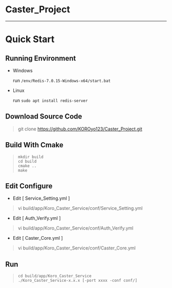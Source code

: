 # Caster_Project #
----------

# Quick Start #

## Running Environment ##

-  Windows

	run `/env/Redis-7.0.15-Windows-x64/start.bat`

- Linux
	
    run `sudo apt install redis-server`

## Download Source Code ##
	
> 	 git clone https://github.com/KOROyo123/Caster_Project.git

## Build With Cmake ##

>     mkdir build
>     cd build
>     cmake ..
>     make


## Edit Configure  ##

- Edit [ Service_Setting.yml ]

>  	vi build/app/Koro_Caster_Service/conf/Service_Setting.yml


- Edit [ Auth_Verify.yml ]
 
>  	vi build/app/Koro_Caster_Service/conf/Auth_Verify.yml

- Edit [ Caster_Core.yml ]

>  	vi build/app/Koro_Caster_Service/conf/Caster_Core.yml


## Run  ##
	
>     cd build/app/Koro_Caster_Service
>     ./Koro_Caster_Service-x.x.x [-port xxxx -conf conf/] 

